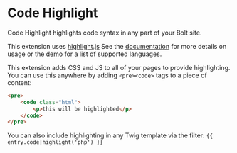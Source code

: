 Code Highlight
=======================

Code Highlight highlights code syntax in any part of your Bolt site.

This extension uses [highlight.js](https://highlightjs.org/)
See the [documentation](https://highlightjs.org/usage/) for more details on usage or the [demo](https://highlightjs.org/static/demo/) for a list of supported languages.

This extension adds CSS and JS to all of your pages to provide highlighting. You can use this anywhere by adding `<pre><code>` tags to a piece of content:
```html
<pre>
    <code class="html">
        <p>this will be highlighted</p>
    </code>
</pre>
```

You can also include highlighting in any Twig template via the filter: `{{ entry.code|highlight('php') }}`